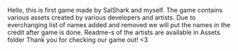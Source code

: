 Hello, this is first game made by SalShark and myself.
 The game contains various assets created by various developers and artists. Due to everchanging list of names added and removed we will put the names in the credit after game is done. Readme-s of the artists are available in Assets folder
Thank you for checking our game out! <3
